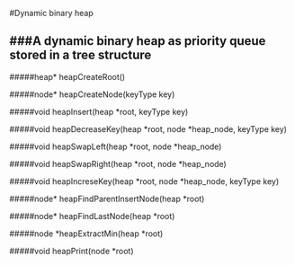 #Dynamic binary heap


###A dynamic binary heap as priority queue stored in a tree structure
---------

#####heap\* heapCreateRoot()

#####node\* heapCreateNode(keyType key)

#####void heapInsert(heap \*root, keyType key)

#####void heapDecreaseKey(heap \*root, node \*heap_node, keyType key)

#####void heapSwapLeft(heap \*root, node \*heap_node)

#####void heapSwapRight(heap \*root, node \*heap_node)

#####void heapIncreseKey(heap \*root, node \*heap_node, keyType key)

#####node\* heapFindParentInsertNode(heap \*root)

#####node\* heapFindLastNode(heap \*root)

#####node \*heapExtractMin(heap \*root)

#####void heapPrint(node \*root)
